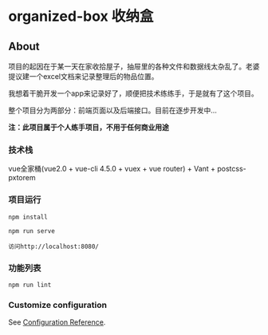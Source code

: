 # organized-box 收纳盒

## About
项目的起因在于某一天在家收拾屋子，抽屉里的各种文件和数据线太杂乱了。老婆提议建一个excel文档来记录整理后的物品位置。

我想着干脆开发一个app来记录好了，顺便把技术练练手，于是就有了这个项目。

整个项目分为两部分：前端页面以及后端接口。目前在逐步开发中...

**注：此项目属于个人练手项目，不用于任何商业用途**

### 技术栈
vue全家桶(vue2.0 + vue-cli 4.5.0 + vuex + vue router) + Vant + postcss-pxtorem



### 项目运行
```
npm install

npm run serve

访问http://localhost:8080/
```

### 功能列表
```
npm run lint
```

### Customize configuration
See [Configuration Reference](https://cli.vuejs.org/config/).
